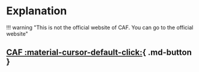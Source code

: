 # Explanation
!!! warning "This is not the official website of CAF. You can go to the official website"

[CAF :material-cursor-default-click:](https://www.caf.co.th/){ .md-button }
---